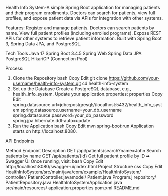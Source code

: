 Health Info System-A simple Spring Boot application for managing patients and their program enrollments.
Doctors can search for patients, view full profiles, and expose patient data via APIs for integration with other systems.

Features:
Register and manage patients.
Doctors can search patients by name.
View full patient profiles (including enrolled programs).
Expose REST APIs for other systems to retrieve patient information.
Built with Spring Boot 3, Spring Data JPA, and PostgreSQL.

Tech Tools
Java 17
Spring Boot 3.4.5
Spring Web
Spring Data JPA
PostgreSQL
HikariCP (Connection Pool)

Process:
1. Clone the Repository
bash
Copy
Edit
git clone https://github.com/your-username/health-info-system.git
cd health-info-system
2. Set up the Database
Create a PostgreSQL database, e.g., health_info_system.
Update your application.properties:
properties
Copy
Edit
spring.datasource.url=jdbc:postgresql://localhost:5432/health_info_system
spring.datasource.username=your_db_username
spring.datasource.password=your_db_password
spring.jpa.hibernate.ddl-auto=update
3. Run the Application
bash
Copy
Edit
mvn spring-boot:run
Application starts on http://localhost:8080.

API Endpoints

Method	Endpoint	Description
GET	/api/patients/search?name=John	Search patients by name
GET	/api/patients/{id}	Get full patient profile by ID
➡ Swagger UI
Once running, visit:
bash
Copy
Edit
http://localhost:8080/swagger-ui/index.html
Project Structure
css
Copy
Edit
HealthInfoSystem/src/main/java/com/example/HealthInfoSystem/
controller/
PatientController.javamodel/
Patient.java
Program.j
repository/
PatientRepository.java
HealthInfoSystemApplication.java
src/main/resources/
application.properties
pom.xml
README.md
